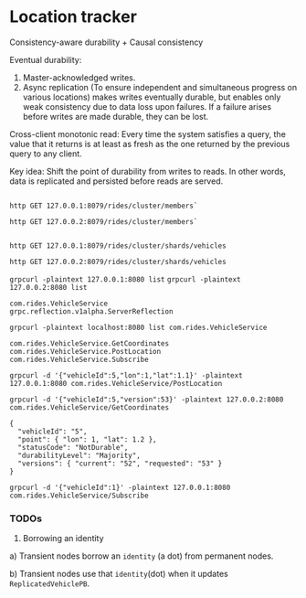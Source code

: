 # Location tracker

Consistency-aware durability + Causal consistency

Eventual durability:

1) Master-acknowledged writes.
2) Async replication (To ensure independent and simultaneous progress on various locations) makes writes eventually durable, 
but enables only weak consistency due to data loss upon failures. If a failure arises before writes are made durable, they can be lost.


Cross-client monotonic read: Every time the system satisfies a query, the value that it returns is at least as fresh as the one returned by the previous query to any client.

Key idea: Shift the point of durability from writes to reads. In other words, data is replicated and persisted before reads are served.



```

http GET 127.0.0.1:8079/rides/cluster/members`

http GET 127.0.0.2:8079/rides/cluster/members`

```


```

http GET 127.0.0.1:8079/rides/cluster/shards/vehicles

http GET 127.0.0.2:8079/rides/cluster/shards/vehicles

```



 
`grpcurl -plaintext 127.0.0.1:8080 list`
`grpcurl -plaintext 127.0.0.2:8080 list`

```
com.rides.VehicleService
grpc.reflection.v1alpha.ServerReflection
```


`grpcurl -plaintext localhost:8080 list com.rides.VehicleService`


```
com.rides.VehicleService.GetCoordinates
com.rides.VehicleService.PostLocation
com.rides.VehicleService.Subscribe
```


`grpcurl -d '{"vehicleId":5,"lon":1,"lat":1.1}' -plaintext 127.0.0.1:8080 com.rides.VehicleService/PostLocation`


`grpcurl -d '{"vehicleId":5,"version":53}' -plaintext 127.0.0.2:8080 com.rides.VehicleService/GetCoordinates`

```
{
  "vehicleId": "5",
  "point": { "lon": 1, "lat": 1.2 },
  "statusCode": "NotDurable",
  "durabilityLevel": "Majority",
  "versions": { "current": "52", "requested": "53" }
}
```


`grpcurl -d '{"vehicleId":1}' -plaintext 127.0.0.1:8080 com.rides.VehicleService/Subscribe`


### TODOs

1. Borrowing an identity

a) Transient nodes borrow an `identity` (a dot) from permanent nodes.

b) Transient nodes use that `identity`(dot) when it updates `ReplicatedVehiclePB`.
